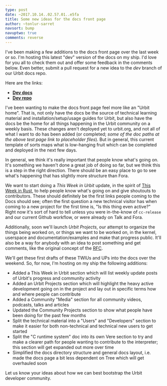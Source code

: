 ```yaml
---
type: post
date: ~2017.10.14..02.57.01..e5fa
title: Some new ideas for the docs front page
author: ~tonlur-sarret
navsort: bump
navuptwo: true
comments: reverse
---
```


I've been making a few additions to the docs front page over the last week or so. I'm hosting this latest "dev" version of the docs on my ship. I'd love for you all to check them out and offer some feedback in the comments below. Even better, submit a pull request for a new idea to the _dev_ branch of our Urbit docs repo.

Here are the links:

- [**Dev docs**](http://104.198.191.71:8081/docs)
- [**Dev repo**](https://github.com/urbit/docs/tree/dev)

I've been wanting to make the docs front page feel more like an "Urbit home". That is, not only have the docs be the source of technical learning material and installation/setup/usage guides for Urbit, but also have the docs be the home for all things happening in the Urbit community on a weekly basis. These changes aren't deployed yet to urbit.org, and not all of what I want to do has been added (or completed; _some of the doc paths at the above test page link to placeholder files_). But in general, this current template of sorts maps what is low-hanging fruit which can be completed and deployed in the next few days.

In general, we think it's really important that people know what's going on. It's something we haven't done a great job of doing so far, but we think this is a step in the right direction. There should be an easy place to go to see what's happening that has slightly more structure than Fora.

We want to start doing a _This Week in Urbit_ update, in the spirit of [This Week in Rust](https://this-week-in-rust.org/), to help people know what's going on and give shoutouts to contributors. These should definitely be the first links people coming to the Docs should see; often the first question a new technical visitor has when coming to a new project for the first time is, "Is this thing even active?" Right now it's sort of hard to tell unless you were in-the-know of `cc-release` and our current Github workflow, or were already on Talk and Fora.

Additionally, soon we'll launch _Urbit Projects_, our attempt to organize the things being worked on, or things we want to be worked on, in the kernel, userspace and documentation/examples and make that progress public. It'll also be a way for anybody with an idea to post something and get comments, like the original concept of the [RFC](https://en.wikipedia.org/wiki/Request_for_Comments).

We'll get these first drafts of these TWIUs and UPs into the docs over the weekend. So, for now, I'm hosting on my ship the following additions:

- Added a This Week in Urbit section which will list weekly update posts of Urbit's progress and community activity
- Added an Urbit Projects section which will highlight the heavy active development going on in the project and lay out in specific terms how and where people can contribute
- Added a Community "Media" section for all community videos, podcasts, talks and articles
- Updated the Community Projects section to show what people have been doing for the past few months
- Split the technical material into a "Users" and "Developers" section to make it easier for both non-technical and technical new users to get started
- Split the "C runtime system" doc into its own Vere section to try and make a clearer path for people wanting to contribute to the interpreter; this section will get expanded out more over time
- Simplified the docs directory structure and general docs layout, i.e. made the docs page a bit less dependent on Tree which will get overhauled soon

Let us know your ideas about how we can best bootstrap the Urbit developer community.
